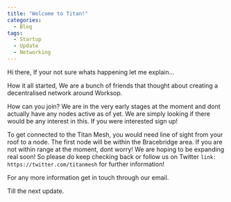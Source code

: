 ```yaml
---
title: "Welcome to Titan!"
categories:
  - Blog
tags:
  - Startup
  - Update
  -	Networking
---
```


Hi there, 
If your not sure whats happening let me explain... 

How it all started,
We are a bunch of friends that thought about creating a decentralised network around Worksop.  

How can you join?
We are in the very early stages at the moment and dont actually have any nodes active as of yet. We are simply looking if there would be any interest in this. 
If you were interested sign up! 

To get connected to the Titan Mesh, you would need line of sight from your roof to a node. The first node will be within the Bracebridge area. If you are not within range at the moment, dont worry! We are hoping to be expanding real soon! So please do keep checking back or follow us on Twitter `link: https://twitter.com/titanmesh` for further information!

For any more information get in touch through our email. 

Till the next update. 